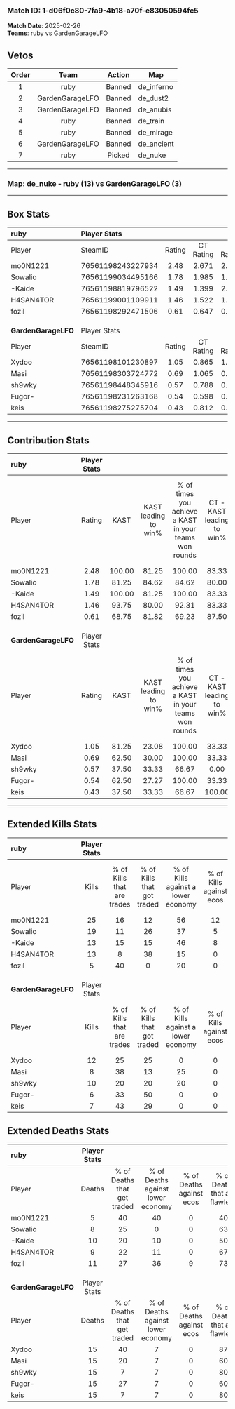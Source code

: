 ### Match ID: 1-d06f0c80-7fa9-4b18-a70f-e83050594fc5  
**Match Date**: 2025-02-26  
**Teams**: ruby vs GardenGarageLFO  

## Vetos  

| Order | Team | Action | Map |
| :---: | :--: | :----: | --- |
| 1 | ruby | Banned | de_inferno |
| 2 | GardenGarageLFO | Banned | de_dust2 |
| 3 | GardenGarageLFO | Banned | de_anubis |
| 4 | ruby | Banned | de_train |
| 5 | ruby | Banned | de_mirage |
| 6 | GardenGarageLFO | Banned | de_ancient |
| 7 | ruby | Picked | de_nuke |

---  

### **Map**: de_nuke - ruby (13) vs GardenGarageLFO (3)  
---  

## Box Stats  

| **ruby**            | Player Stats      |        |           |          |        |       |       |         |        |      |     |
| :- | :- | :-: | :-: | :-: | :-: | :-: | :-: | :-: | :-: | :-: | :-: |
| Player              | SteamID           | Rating | CT Rating | T Rating |  KAST  |  ADR  | Kills | Assists | Deaths | K/D  | HS% |
| mo0N1221            | 76561198243227934 |  2.48  |   2.671   |  2.179   | 100.00 | 152.3 |  25   |    3    |   5    | 5.00 | 36  |
| Sowalio             | 76561199034495166 |  1.78  |   1.985   |  1.419   | 81.25  | 110.8 |  19   |    1    |   8    | 2.38 | 36  |
| -Kaide              | 76561198819796522 |  1.49  |   1.399   |  2.056   | 100.00 | 88.7  |  13   |    8    |   10   | 1.30 | 53  |
| H4SAN4TOR           | 76561199001109911 |  1.46  |   1.522   |  1.536   | 93.75  | 88.9  |  13   |    4    |   9    | 1.44 | 61  |
| fozil               | 76561198292471506 |  0.61  |   0.647   |  0.961   | 68.75  | 40.7  |   5   |    2    |   11   | 0.45 | 60  |
|                     |                   |        |           |          |        |       |       |         |        |      |     |
|                     |                   |        |           |          |        |       |       |         |        |      |     |
|                     |                   |        |           |          |        |       |       |         |        |      |     |
| **GardenGarageLFO** | Player Stats      |        |           |          |        |       |       |         |        |      |     |
| Player              | SteamID           | Rating | CT Rating | T Rating |  KAST  |  ADR  | Kills | Assists | Deaths | K/D  | HS% |
| Xydoo               | 76561198101230897 |  1.05  |   0.865   |  1.376   | 81.25  | 76.6  |  12   |    0    |   15   | 0.80 | 66  |
| Masi                | 76561198303724772 |  0.69  |   1.065   |  0.705   | 62.50  | 64.1  |   8   |    6    |   15   | 0.53 | 50  |
| sh9wky              | 76561198448345916 |  0.57  |   0.788   |  0.543   | 37.50  | 59.1  |  10   |    1    |   15   | 0.67 | 60  |
| Fugor-              | 76561198231263168 |  0.54  |   0.598   |  0.753   | 62.50  | 54.6  |   6   |    3    |   15   | 0.40 | 83  |
| keis                | 76561198275275704 |  0.43  |   0.812   |  0.346   | 37.50  | 61.5  |   7   |    3    |   15   | 0.47 | 85  |
---  

## Contribution Stats  

| **ruby**            | Player Stats |        |                      |                                                        |                           |                                                             |                          |                                                            |
| :- | :-: | :-: | :-: | :-: | :-: | :-: | :-: | :-: |
| Player              |    Rating    |  KAST  | KAST leading to win% | % of times you achieve a KAST in your teams won rounds | CT - KAST leading to win% | CT - % of times you achieve a KAST in your teams won rounds | T - KAST leading to win% | T - % of times you achieve a KAST in your teams won rounds |
| mo0N1221            |     2.48     | 100.00 |        81.25         |                         100.00                         |           83.33           |                           100.00                            |          75.00           |                           100.00                           |
| Sowalio             |     1.78     | 81.25  |        84.62         |                         84.62                          |           80.00           |                            80.00                            |          100.00          |                           100.00                           |
| -Kaide              |     1.49     | 100.00 |        81.25         |                         100.00                         |           83.33           |                           100.00                            |          75.00           |                           100.00                           |
| H4SAN4TOR           |     1.46     | 93.75  |        80.00         |                         92.31                          |           83.33           |                           100.00                            |          66.67           |                           66.67                            |
| fozil               |     0.61     | 68.75  |        81.82         |                         69.23                          |           87.50           |                            70.00                            |          66.67           |                           66.67                            |
|                     |              |        |                      |                                                        |                           |                                                             |                          |                                                            |
|                     |              |        |                      |                                                        |                           |                                                             |                          |                                                            |
|                     |              |        |                      |                                                        |                           |                                                             |                          |                                                            |
| **GardenGarageLFO** | Player Stats |        |                      |                                                        |                           |                                                             |                          |                                                            |
| Player              |    Rating    |  KAST  | KAST leading to win% | % of times you achieve a KAST in your teams won rounds | CT - KAST leading to win% | CT - % of times you achieve a KAST in your teams won rounds | T - KAST leading to win% | T - % of times you achieve a KAST in your teams won rounds |
| Xydoo               |     1.05     | 81.25  |        23.08         |                         100.00                         |           33.33           |                           100.00                            |          20.00           |                           100.00                           |
| Masi                |     0.69     | 62.50  |        30.00         |                         100.00                         |           33.33           |                           100.00                            |          28.57           |                           100.00                           |
| sh9wky              |     0.57     | 37.50  |        33.33         |                         66.67                          |           0.00            |                            0.00                             |          50.00           |                           100.00                           |
| Fugor-              |     0.54     | 62.50  |        27.27         |                         100.00                         |           33.33           |                           100.00                            |          25.00           |                           100.00                           |
| keis                |     0.43     | 37.50  |        33.33         |                         66.67                          |          100.00           |                           100.00                            |          20.00           |                           50.00                            |
---  

## Extended Kills Stats  

| **ruby**            | Player Stats |                            |                            |                                    |                         |                              |                                 |                                       |                    |           |
| :- | :-: | :-: | :-: | :-: | :-: | :-: | :-: | :-: | :-: | :-: |
| Player              |    Kills     | % of Kills that are trades | % of Kills that got traded | % of Kills against a lower economy | % of Kills against ecos | % of Kills that are flawless | % of Kills that are close duels | % of Kills that are assisted by flash | Pistol Round Kills | AWP Kills |
| mo0N1221            |      25      |             16             |             12             |                 56                 |           12            |              76              |                4                |                   0                   |         14         |     4     |
| Sowalio             |      19      |             11             |             26             |                 37                 |            5            |              79              |                0                |                  11                   |         0          |     0     |
| -Kaide              |      13      |             15             |             15             |                 46                 |            8            |              69              |                0                |                  15                   |         0          |     1     |
| H4SAN4TOR           |      13      |             8              |             38             |                 15                 |            0            |              69              |                0                |                   0                   |         0          |     3     |
| fozil               |      5       |             40             |             0              |                 20                 |            0            |              60              |               20                |                   0                   |         0          |     1     |
|                     |              |                            |                            |                                    |                         |                              |                                 |                                       |                    |           |
|                     |              |                            |                            |                                    |                         |                              |                                 |                                       |                    |           |
|                     |              |                            |                            |                                    |                         |                              |                                 |                                       |                    |           |
| **GardenGarageLFO** | Player Stats |                            |                            |                                    |                         |                              |                                 |                                       |                    |           |
| Player              |    Kills     | % of Kills that are trades | % of Kills that got traded | % of Kills against a lower economy | % of Kills against ecos | % of Kills that are flawless | % of Kills that are close duels | % of Kills that are assisted by flash | Pistol Round Kills | AWP Kills |
| Xydoo               |      12      |             25             |             25             |                 0                  |            0            |              67              |                0                |                   8                   |         3          |     2     |
| Masi                |      8       |             38             |             13             |                 25                 |            0            |              75              |                0                |                   0                   |         0          |     1     |
| sh9wky              |      10      |             20             |             20             |                 20                 |            0            |              60              |                0                |                  10                   |         0          |     0     |
| Fugor-              |      6       |             33             |             50             |                 0                  |            0            |              67              |                0                |                  17                   |         0          |     3     |
| keis                |      7       |             43             |             29             |                 0                  |            0            |              29              |                0                |                   0                   |         0          |     3     |
## Extended Deaths Stats  

| **ruby**            | Player Stats |                             |                                   |                          |                               |                            |                           |               |
| :- | :-: | :-: | :-: | :-: | :-: | :-: | :-: | :-: |
| Player              |    Deaths    | % of Deaths that get traded | % of Deaths against lower economy | % of Deaths against ecos | % of Deaths that are flawless | % of Deaths that are close | % of Deaths while blinded | Deaths to AWP |
| mo0N1221            |      5       |             40              |                40                 |            0             |              40               |             0              |            20             |       0       |
| Sowalio             |      8       |             25              |                 0                 |            0             |              63               |             0              |             0             |       0       |
| -Kaide              |      10      |             20              |                10                 |            0             |              50               |             0              |            10             |       1       |
| H4SAN4TOR           |      9       |             22              |                11                 |            0             |              67               |             0              |            11             |       1       |
| fozil               |      11      |             27              |                36                 |            9             |              73               |             0              |             0             |       1       |
|                     |              |                             |                                   |                          |                               |                            |                           |               |
|                     |              |                             |                                   |                          |                               |                            |                           |               |
|                     |              |                             |                                   |                          |                               |                            |                           |               |
| **GardenGarageLFO** | Player Stats |                             |                                   |                          |                               |                            |                           |               |
| Player              |    Deaths    | % of Deaths that get traded | % of Deaths against lower economy | % of Deaths against ecos | % of Deaths that are flawless | % of Deaths that are close | % of Deaths while blinded | Deaths to AWP |
| Xydoo               |      15      |             40              |                 7                 |            0             |              87               |             0              |            13             |       3       |
| Masi                |      15      |             20              |                 7                 |            0             |              60               |             0              |             7             |       2       |
| sh9wky              |      15      |              7              |                 7                 |            0             |              80               |             0              |             7             |       4       |
| Fugor-              |      15      |             27              |                 7                 |            0             |              60               |             0              |             0             |       4       |
| keis                |      15      |              7              |                 7                 |            0             |              80               |             13             |             0             |       1       |

